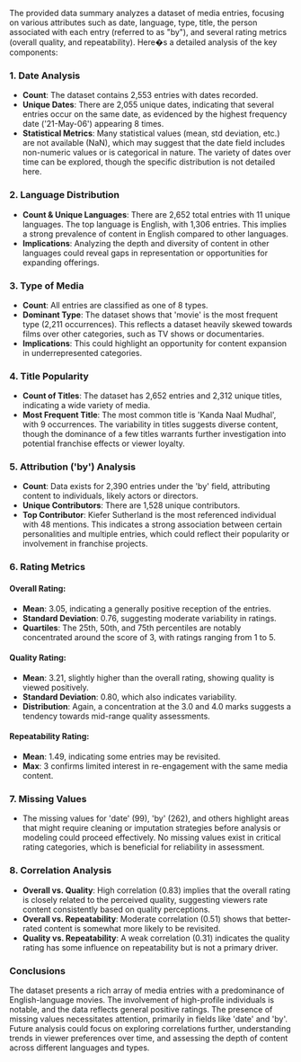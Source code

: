 The provided data summary analyzes a dataset of media entries, focusing on various attributes such as date, language, type, title, the person associated with each entry (referred to as "by"), and several rating metrics (overall quality, and repeatability). Here�s a detailed analysis of the key components:

### 1. **Date Analysis**
- **Count**: The dataset contains 2,553 entries with dates recorded.
- **Unique Dates**: There are 2,055 unique dates, indicating that several entries occur on the same date, as evidenced by the highest frequency date ('21-May-06') appearing 8 times.
- **Statistical Metrics**: Many statistical values (mean, std deviation, etc.) are not available (NaN), which may suggest that the date field includes non-numeric values or is categorical in nature. The variety of dates over time can be explored, though the specific distribution is not detailed here.

### 2. **Language Distribution**
- **Count & Unique Languages**: There are 2,652 total entries with 11 unique languages. The top language is English, with 1,306 entries. This implies a strong prevalence of content in English compared to other languages.
- **Implications**: Analyzing the depth and diversity of content in other languages could reveal gaps in representation or opportunities for expanding offerings.

### 3. **Type of Media**
- **Count**: All entries are classified as one of 8 types.
- **Dominant Type**: The dataset shows that 'movie' is the most frequent type (2,211 occurrences). This reflects a dataset heavily skewed towards films over other categories, such as TV shows or documentaries.
- **Implications**: This could highlight an opportunity for content expansion in underrepresented categories.

### 4. **Title Popularity**
- **Count of Titles**: The dataset has 2,652 entries and 2,312 unique titles, indicating a wide variety of media.
- **Most Frequent Title**: The most common title is 'Kanda Naal Mudhal', with 9 occurrences. The variability in titles suggests diverse content, though the dominance of a few titles warrants further investigation into potential franchise effects or viewer loyalty.

### 5. **Attribution ('by') Analysis**
- **Count**: Data exists for 2,390 entries under the 'by' field, attributing content to individuals, likely actors or directors.
- **Unique Contributors**: There are 1,528 unique contributors.
- **Top Contributor**: Kiefer Sutherland is the most referenced individual with 48 mentions. This indicates a strong association between certain personalities and multiple entries, which could reflect their popularity or involvement in franchise projects.

### 6. **Rating Metrics**
#### Overall Rating:
- **Mean**: 3.05, indicating a generally positive reception of the entries.
- **Standard Deviation**: 0.76, suggesting moderate variability in ratings.
- **Quartiles**: The 25th, 50th, and 75th percentiles are notably concentrated around the score of 3, with ratings ranging from 1 to 5.
  
#### Quality Rating:
- **Mean**: 3.21, slightly higher than the overall rating, showing quality is viewed positively.
- **Standard Deviation**: 0.80, which also indicates variability. 
- **Distribution**: Again, a concentration at the 3.0 and 4.0 marks suggests a tendency towards mid-range quality assessments.

#### Repeatability Rating:
- **Mean**: 1.49, indicating some entries may be revisited.
- **Max**: 3 confirms limited interest in re-engagement with the same media content.

### 7. **Missing Values**
- The missing values for 'date' (99), 'by' (262), and others highlight areas that might require cleaning or imputation strategies before analysis or modeling could proceed effectively. No missing values exist in critical rating categories, which is beneficial for reliability in assessment.

### 8. **Correlation Analysis**
- **Overall vs. Quality**: High correlation (0.83) implies that the overall rating is closely related to the perceived quality, suggesting viewers rate content consistently based on quality perceptions.
- **Overall vs. Repeatability**: Moderate correlation (0.51) shows that better-rated content is somewhat more likely to be revisited.
- **Quality vs. Repeatability**: A weak correlation (0.31) indicates the quality rating has some influence on repeatability but is not a primary driver.

### **Conclusions**
The dataset presents a rich array of media entries with a predominance of English-language movies. The involvement of high-profile individuals is notable, and the data reflects general positive ratings. The presence of missing values necessitates attention, primarily in fields like 'date' and 'by'. Future analysis could focus on exploring correlations further, understanding trends in viewer preferences over time, and assessing the depth of content across different languages and types.
